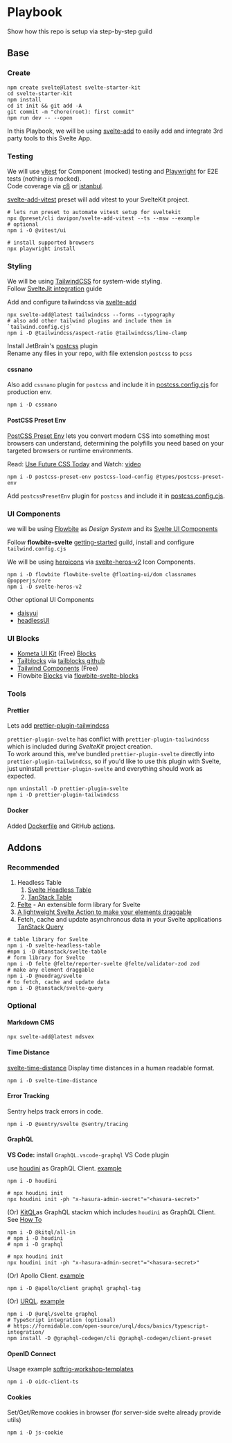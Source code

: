 # Playbook

Show how this repo is setup via step-by-step guild

## Base

### Create

```shell
npm create svelte@latest svelte-starter-kit
cd svelte-starter-kit
npm install
cd it init && git add -A
git commit -m "chore(root): first commit"
npm run dev -- --open
```

In this Playbook, we will be using [svelte-add](https://github.com/svelte-add/svelte-add) to easily add and integrate 3rd party tools to this Svelte App.

### Testing

We will use [vitest](https://vitest.dev/) for Component (mocked) testing and
[Playwright](https://playwright.dev/) for E2E tests (nothing is mocked).  
Code coverage via [c8](https://github.com/bcoe/c8) or [istanbul](https://istanbul.js.org/).

[svelte-add-vitest](https://github.com/davipon/svelte-add-vitest) preset will add vitest to your SvelteKit project.

```shell
# lets run preset to automate vitest setup for sveltekit
npx @preset/cli davipon/svelte-add-vitest --ts --msw --example
# optional
npm i -O @vitest/ui
```

```shell
# install supported browsers
npx playwright install
```

### Styling

We will be using [TailwindCSS](https://tailwindcss.com/) for system-wide styling.  
Follow [SvelteJit integration](https://tailwindcss.com/docs/guides/sveltekit) guide

Add and configure tailwindcss via [svelte-add](https://github.com/svelte-add/tailwindcss)

```shell
npx svelte-add@latest tailwindcss --forms --typography
# also add other tailwind plugins and include them in `tailwind.config.cjs`
npm i -D @tailwindcss/aspect-ratio @tailwindcss/line-clamp
```

Install JetBrain's [postcss](https://plugins.jetbrains.com/plugin/8578-postcss) plugin  
Rename any files in your repo, with file extension `postcss` to `pcss`

#### cssnano

Also add `cssnano` plugin for `postcss` and include it in [postcss.config.cjs](../postcss.config.cjs) for production env.

```shell
npm i -D cssnano
```

#### PostCSS Preset Env

[PostCSS Preset Env](https://github.com/csstools/postcss-plugins/tree/main/plugin-packs/postcss-preset-env) lets you convert modern CSS into something most browsers can understand,
determining the polyfills you need based on your targeted browsers or runtime environments.

Read: [Use Future CSS Today](https://joyofcode.xyz/using-future-css-in-svelte) and Watch: [video](https://www.youtube.com/watch?v=eqwtoaP-0pk)

```shell
npm i -D postcss-preset-env postcss-load-config @types/postcss-preset-env
```

Add `postcssPresetEnv` plugin for `postcss` and include it in [postcss.config.cjs](../postcss.config.cjs).

### UI Components

we will be using [Flowbite](https://flowbite.com/) as _Design System_ and its [Svelte UI Components](https://flowbite-svelte.com/)

Follow **flowbite-svelte** [getting-started](https://flowbite-svelte.com/pages/getting-started) guild, install and configure `tailwind.config.cjs`

We will be using [heroicons](https://heroicons.com/) via [svelte-heros-v2](https://github.com/shinokada/svelte-heros-v2) Icon Components.

```shell
npm i -D flowbite flowbite-svelte @floating-ui/dom classnames @popperjs/core
npm i -D svelte-heros-v2
```

Other optional UI Components

- [daisyui](https://daisyui.com/)
- [headlessUI](https://github.com/rgossiaux/svelte-headlessui)

### UI Blocks

- [Kometa UI Kit](https://kitwind.io/products/kometa) (Free) [Blocks](https://kitwind.io/products/kometa/components)
- [Tailblocks](https://tailblocks.cc/) via [tailblocks github](https://github.com/mertJF/tailblocks)
- [Tailwind Components](https://tailwindcomponents.com/) (Free)
- Flowbite [Blocks](https://flowbite.com/blocks/) via [flowbite-svelte-blocks](https://github.com/shinokada/flowbite-svelte-blocks)

### Tools

#### Prettier

Lets add [prettier-plugin-tailwindcss](https://github.com/tailwindlabs/prettier-plugin-tailwindcss)

`prettier-plugin-svelte` has conflict with `prettier-plugin-tailwindcss` which is included during _SvelteKit_ project creation.  
To work around this, we've bundled `prettier-plugin-svelte` directly into `prettier-plugin-tailwindcss`, so if you'd like to use this plugin with Svelte, just uninstall `prettier-plugin-svelte` and everything should work as expected.

```shell
npm uninstall -D prettier-plugin-svelte
npm i -D prettier-plugin-tailwindcss
```

#### Docker

Added [Dockerfile](../Dockerfile) and GitHub [actions](../.github/workflows).

## Addons

### Recommended

1. Headless Table
   1. [Svelte Headless Table](https://svelte-headless-table.bryanmylee.com/#headless)
   2. [TanStack Table](https://tanstack.com/table/v8)
2. [Felte](https://felte.dev/) - An extensible form library for Svelte
3. [A lightweight Svelte Action to make your elements draggable](https://github.com/PuruVJ/neodrag/tree/main/packages/svelte#readme)
4. Fetch, cache and update asynchronous data in your Svelte applications [TanStack Query](https://tanstack.com/query/v4)

```shell
# table library for Svelte
npm i -D svelte-headless-table
#npm i -D @tanstack/svelte-table
# form library for Svelte
npm i -D felte @felte/reporter-svelte @felte/validator-zod zod
# make any element draggable
npm i -D @neodrag/svelte
# to fetch, cache and update data
npm i -D @tanstack/svelte-query
```

### Optional

#### Markdown CMS

```shell
npx svelte-add@latest mdsvex
```

#### Time Distance

[svelte-time-distance](https://github.com/joshnuss/svelte-time-distance) Display time distances in a human readable format.

```shell
npm i -D svelte-time-distance
```

#### Error Tracking

Sentry helps track errors in code.

```shell
npm i -D @sentry/svelte @sentry/tracing
```

#### GraphQL

**VS Code:** install `GraphQL.vscode-graphql` VS Code plugin

use [houdini](https://www.houdinigraphql.com/) as GraphQL Client. [example](https://github.com/hygraph/hygraph-examples/tree/master/with-houdini)

```shell
npm i -D houdini

# npx houdini init
npx houdini init -ph "x-hasura-admin-secret"="<hasura-secret>"
```

(Or) [KitQL](https://www.kitql.dev/)as GraphQL stackm which includes `houdini` as GraphQL Client. See [How To](https://scottspence.com/posts/getting-started-with-kitql-and-graphcms)

```shell
npm i -D @kitql/all-in
# npm i -D houdini
# npm i -D graphql

# npx houdini init
npx houdini init -ph "x-hasura-admin-secret"="<hasura-secret>"
```

(Or) Apollo Client. [example](https://github.com/rodneylab/sveltekit-graphql-github)

```shell
npm i -D @apollo/client graphql graphql-tag
```

(Or) [URQL](https://formidable.com/open-source/urql/docs/basics/svelte/). [example](https://github.com/hygraph/hygraph-examples/tree/master/with-sveltekit-and-urql)

```shell
npm i -D @urql/svelte graphql
# TypeScript integration (optional)
# https://formidable.com/open-source/urql/docs/basics/typescript-integration/
npm install -D @graphql-codegen/cli @graphql-codegen/client-preset
```

#### OpenID Connect

Usage example [softrig-workshop-templates](https://github.com/urrang/softrig-workshop-templates/tree/main/svelte)

```shell
npm i -D oidc-client-ts
```

#### Cookies

Set/Get/Remove cookies in browser (for server-side svelte already provide utils)

```shell
npm i -D js-cookie
```
